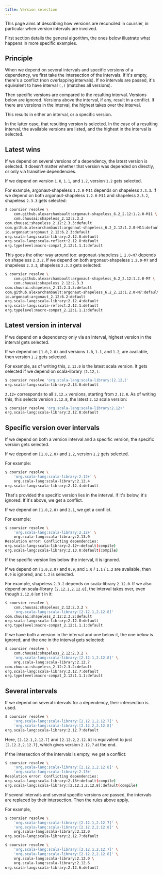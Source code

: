 ```yaml
---
title: Version selection
---
```


This page aims at describing how versions are reconciled in coursier,
in particular when version intervals are involved.

First section details the general algorithm, the ones below illustrate
what happens in more specific examples.

## Principle

When we depend on several intervals and specific versions of a dependency,
we first take the intersection of the intervals. If it's empty, there's a conflict
(non overlapping intervals). If no intervals are passed, it's equivalent
to have interval `(,)` (matches all versions).

Then specific versions are compared to the resulting interval. Versions
below are ignored. Versions above the interval, if any, result in a conflict.
If there are versions in the interval, the highest takes over the interval.

This results in either an interval, or a specific version.

In the latter case, that resulting version is selected. In the case of a
resulting interval, the available versions are listed, and the highest
in the interval is selected.

## Latest wins

If we depend on several versions of a dependency,
the latest version is selected. It doesn't matter whether
that version was depended on directly, or only via transitive dependencies.

If we depend on version `1.0`, `1.1`, and `1.2`, version `1.2` gets selected.

For example, argonaut-shapeless `1.2.0-M11` depends on shapeless `2.3.3`.
If we depend on both argonaut-shapeless `1.2.0-M11` and shapeless `2.3.2`,
shapeless `2.3.3` gets selected:
```bash
$ coursier resolve \
    com.github.alexarchambault:argonaut-shapeless_6.2_2.12:1.2.0-M11 \
    com.chuusai:shapeless_2.12:2.3.2
com.chuusai:shapeless_2.12:2.3.3:default
com.github.alexarchambault:argonaut-shapeless_6.2_2.12:1.2.0-M11:default
io.argonaut:argonaut_2.12:6.2.3:default
org.scala-lang:scala-library:2.12.8:default
org.scala-lang:scala-reflect:2.12.8:default
org.typelevel:macro-compat_2.12:1.1.1:default
```

This goes the other way around too: argonaut-shapeless `1.2.0-M7` depends on
shapeless `2.3.2`. If we depend on both argonaut-shapeless `1.2.0-M7` and
shapeless `2.3.3`, shapeless `2.3.3` gets selected:
```bash
$ coursier resolve \
    com.github.alexarchambault:argonaut-shapeless_6.2_2.12:1.2.0-M7 \
    com.chuusai:shapeless_2.12:2.3.3
com.chuusai:shapeless_2.12:2.3.3:default
com.github.alexarchambault:argonaut-shapeless_6.2_2.12:1.2.0-M7:default
io.argonaut:argonaut_2.12:6.2:default
org.scala-lang:scala-library:2.12.4:default
org.scala-lang:scala-reflect:2.12.1:default
org.typelevel:macro-compat_2.12:1.1.1:default
```

## Latest version in interval

If we depend on a dependency only via an interval, highest version in the
interval gets selected.

If we depend on `[1.0,2.0)` and versions `1.0`, `1.1`, and `1.2`, are available,
then version `1.2` gets selected.

For example, as of writing this, `2.13.0` is the latest scala version. It gets selected
if we depend on scala-library `[2.12,)`:
```bash
$ coursier resolve 'org.scala-lang:scala-library:[2.12,)'
org.scala-lang:scala-library:2.13.0:default
```

`2.12+` corresponds to all `2.12.x` versions, starting from `2.12.0`. As of
writing this, this selects version `2.12.8`, the latest `2.12` scala version:
```bash
$ coursier resolve 'org.scala-lang:scala-library:2.12+'
org.scala-lang:scala-library:2.12.8:default
```

## Specific version over intervals

If we depend on both a version interval and a specific version, the specific
version gets selected.

If we depend on `[1.0,2.0)` and `1.2`, version `1.2` gets selected.

For example:
```bash
$ coursier resolve \
    'org.scala-lang:scala-library:2.12+' \
    org.scala-lang:scala-library:2.12.4
org.scala-lang:scala-library:2.12.4:default
```

That's provided the specific version lies in the interval.
If it's below, it's ignored. If it's above, we get a conflict.

If we depend on `[1.0,2.0)` and `2.1`, we get a conflict.

For example:
```bash
$ coursier resolve \
    'org.scala-lang:scala-library:2.12+' \
    org.scala-lang:scala-library:2.13.0
Resolution error: Conflicting dependencies:
org.scala-lang:scala-library:2.12+:default(compile)
org.scala-lang:scala-library:2.13.0:default(compile)
```

If the specific version lies below the interval, it is ignored.

If we depend on `[1.0,2.0)` and `0.9`, and `1.0` / `1.1` / `1.2` are available,
then `0.9` is ignored, and `1.2` is selected.

For example,
shapeless `2.3.2` depends on scala-library `2.12.0`. If we also depend
on scala-library `[2.12.1,2.12.8]`, the interval takes over, even though
`2.12.0` isn't in it:
```bash
$ coursier resolve \
    com.chuusai:shapeless_2.12:2.3.2 \
    'org.scala-lang:scala-library:[2.12.1,2.12.8]'
com.chuusai:shapeless_2.12:2.3.2:default
org.scala-lang:scala-library:2.12.8:default
org.typelevel:macro-compat_2.12:1.1.1:default
```

If we have both a version in the interval and one below it, the one below
is ignored, and the one in the interval gets selected:
```bash
$ coursier resolve \
    com.chuusai:shapeless_2.12:2.3.2 \
    'org.scala-lang:scala-library:[2.12.1,2.12.8]' \
    org.scala-lang:scala-library:2.12.7
com.chuusai:shapeless_2.12:2.3.2:default
org.scala-lang:scala-library:2.12.7:default
org.typelevel:macro-compat_2.12:1.1.1:default
```

## Several intervals

If we depend on several intervals for a dependency, their intersection is
used.
```bash
$ coursier resolve \
    'org.scala-lang:scala-library:[2.12.1,2.12.7]' \
    'org.scala-lang:scala-library:[2.12.2,2.12.8]'
org.scala-lang:scala-library:2.12.7:default
```
Here, `[2.12.1,2.12.7]` and `[2.12.2,2.12.8]` is equivalent to just
`[2.12.2,2.12.7]`, which gives version `2.12.7` at the end.

If the intersection of the intervals is empty, we get a conflict:
```bash
$ coursier resolve \
    'org.scala-lang:scala-library:[2.12.1,2.12.8]' \
    'org.scala-lang:scala-library:2.13+'
Resolution error: Conflicting dependencies:
org.scala-lang:scala-library:2.13+:default(compile)
org.scala-lang:scala-library:[2.12.1,2.12.8]:default(compile)
```

If several intervals and several specific versions are passed, the intervals
are replaced by their intersection. Then the rules above apply.

For example,
```bash
$ coursier resolve \
    'org.scala-lang:scala-library:[2.12.1,2.12.7]' \
    'org.scala-lang:scala-library:[2.12.2,2.12.8]' \
    org.scala-lang:scala-library:2.12.0
org.scala-lang:scala-library:2.12.7:default
```

```bash
$ coursier resolve \
    'org.scala-lang:scala-library:[2.12.1,2.12.7]' \
    'org.scala-lang:scala-library:[2.12.2,2.12.8]' \
    org.scala-lang:scala-library:2.12.0 \
    org.scala-lang:scala-library:2.12.6
org.scala-lang:scala-library:2.12.6:default
```
